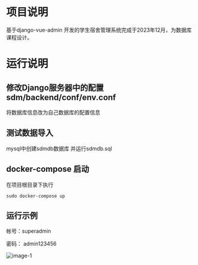 

# 

# 项目说明

基于django-vue-admin 开发的学生宿舍管理系统完成于2023年12月，为数据库课程设计。

# 运行说明



##  修改Django服务器中的配置 sdm/backend/conf/env.conf

将数据库信息改为自己数据库的配置信息

## 测试数据导入

mysql中创建sdmdb数据库 并运行sdmdb.sql

## docker-compose 启动

在项目根目录下执行

```shell
sudo docker-compose up
```



## 运行示例

帐号：superadmin

密码： admin123456



![image-1](http://s79fwm27x.hb-bkt.clouddn.com/1.png) 
